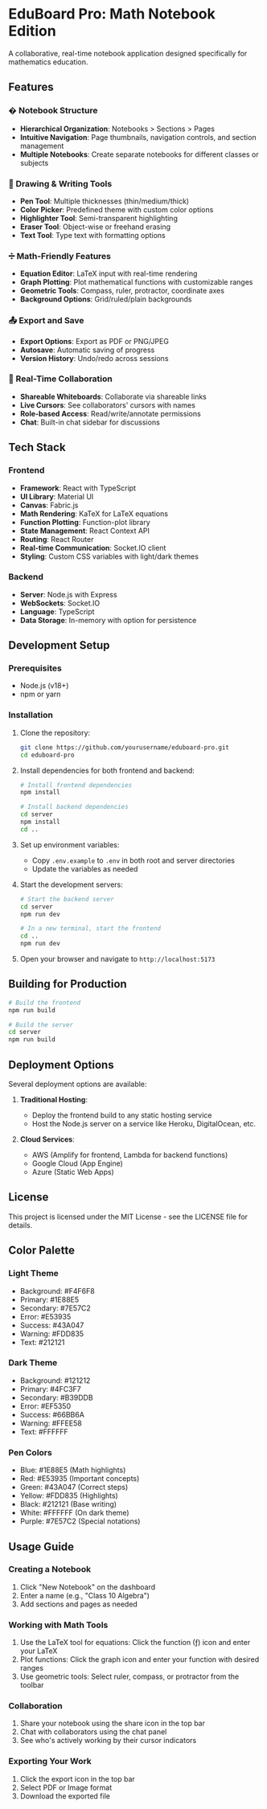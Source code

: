 # EduBoard Pro: Math Notebook Edition

A collaborative, real-time notebook application designed specifically for mathematics education.

## Features

### � Notebook Structure
- **Hierarchical Organization**: Notebooks > Sections > Pages
- **Intuitive Navigation**: Page thumbnails, navigation controls, and section management
- **Multiple Notebooks**: Create separate notebooks for different classes or subjects

### 🎨 Drawing & Writing Tools
- **Pen Tool**: Multiple thicknesses (thin/medium/thick)
- **Color Picker**: Predefined theme with custom color options
- **Highlighter Tool**: Semi-transparent highlighting
- **Eraser Tool**: Object-wise or freehand erasing
- **Text Tool**: Type text with formatting options

### ➗ Math-Friendly Features
- **Equation Editor**: LaTeX input with real-time rendering
- **Graph Plotting**: Plot mathematical functions with customizable ranges
- **Geometric Tools**: Compass, ruler, protractor, coordinate axes
- **Background Options**: Grid/ruled/plain backgrounds

### 📤 Export and Save
- **Export Options**: Export as PDF or PNG/JPEG
- **Autosave**: Automatic saving of progress
- **Version History**: Undo/redo across sessions

### 🤝 Real-Time Collaboration
- **Shareable Whiteboards**: Collaborate via shareable links
- **Live Cursors**: See collaborators' cursors with names
- **Role-based Access**: Read/write/annotate permissions
- **Chat**: Built-in chat sidebar for discussions

## Tech Stack

### Frontend
- **Framework**: React with TypeScript
- **UI Library**: Material UI
- **Canvas**: Fabric.js
- **Math Rendering**: KaTeX for LaTeX equations
- **Function Plotting**: Function-plot library
- **State Management**: React Context API
- **Routing**: React Router
- **Real-time Communication**: Socket.IO client
- **Styling**: Custom CSS variables with light/dark themes

### Backend
- **Server**: Node.js with Express
- **WebSockets**: Socket.IO
- **Language**: TypeScript
- **Data Storage**: In-memory with option for persistence

## Development Setup

### Prerequisites

- Node.js (v18+)
- npm or yarn

### Installation

1. Clone the repository:
   ```bash
   git clone https://github.com/yourusername/eduboard-pro.git
   cd eduboard-pro
   ```

2. Install dependencies for both frontend and backend:
   ```bash
   # Install frontend dependencies
   npm install
   
   # Install backend dependencies
   cd server
   npm install
   cd ..
   ```

3. Set up environment variables:
   - Copy `.env.example` to `.env` in both root and server directories
   - Update the variables as needed

4. Start the development servers:
   ```bash
   # Start the backend server
   cd server
   npm run dev
   
   # In a new terminal, start the frontend
   cd ..
   npm run dev
   ```

5. Open your browser and navigate to `http://localhost:5173`

## Building for Production

```bash
# Build the frontend
npm run build

# Build the server
cd server
npm run build
```

## Deployment Options

Several deployment options are available:

1. **Traditional Hosting**:
   - Deploy the frontend build to any static hosting service
   - Host the Node.js server on a service like Heroku, DigitalOcean, etc.

2. **Cloud Services**:
   - AWS (Amplify for frontend, Lambda for backend functions)
   - Google Cloud (App Engine)
   - Azure (Static Web Apps)

## License

This project is licensed under the MIT License - see the LICENSE file for details.

## Color Palette

### Light Theme
- Background: #F4F6F8
- Primary: #1E88E5
- Secondary: #7E57C2
- Error: #E53935
- Success: #43A047
- Warning: #FDD835
- Text: #212121

### Dark Theme
- Background: #121212
- Primary: #4FC3F7
- Secondary: #B39DDB
- Error: #EF5350
- Success: #66BB6A
- Warning: #FFEE58
- Text: #FFFFFF

### Pen Colors
- Blue: #1E88E5 (Math highlights)
- Red: #E53935 (Important concepts)
- Green: #43A047 (Correct steps)
- Yellow: #FDD835 (Highlights)
- Black: #212121 (Base writing)
- White: #FFFFFF (On dark theme)
- Purple: #7E57C2 (Special notations)

## Usage Guide

### Creating a Notebook
1. Click "New Notebook" on the dashboard
2. Enter a name (e.g., "Class 10 Algebra")
3. Add sections and pages as needed

### Working with Math Tools
1. Use the LaTeX tool for equations: Click the function (ƒ) icon and enter your LaTeX
2. Plot functions: Click the graph icon and enter your function with desired ranges
3. Use geometric tools: Select ruler, compass, or protractor from the toolbar

### Collaboration
1. Share your notebook using the share icon in the top bar
2. Chat with collaborators using the chat panel
3. See who's actively working by their cursor indicators

### Exporting Your Work
1. Click the export icon in the top bar
2. Select PDF or Image format
3. Download the exported file
